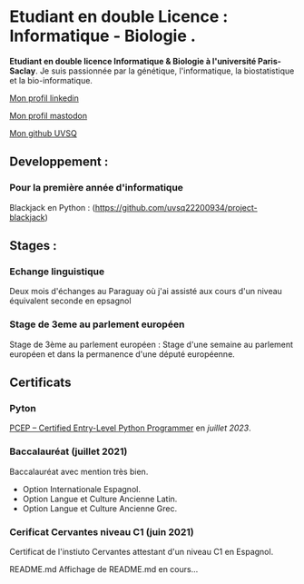 # Etudiant en double Licence : Informatique - Biologie .

**Etudiant en double licence Informatique & Biologie à l'université Paris-Saclay**. Je suis passionnée par la génétique, l'informatique, la biostatistique et la bio-informatique. 

[Mon profil linkedin](https://www.linkedin.com/in/joseph-arias-887205286) 

[Mon profil mastodon](https://mastodon.social/@joseph_arias) 

[Mon github UVSQ](https://github.com/uvsq22200738)

## Developpement :

### Pour la première année d'informatique 

Blackjack en Python : (https://github.com/uvsq22200934/project-blackjack) 

## Stages :

### Echange linguistique

Deux mois d'échanges au Paraguay où j'ai assisté aux cours d'un niveau équivalent seconde en epsagnol

### Stage de 3eme au parlement européen 

Stage de 3ème au parlement européen : Stage d'une semaine au parlement européen et dans la permanence d'une député européenne.

## Certificats 

### Pyton 

[PCEP – Certified Entry-Level Python Programmer](https://verify.openedg.org/?id=vJ6a.GqQb.LFqa) en *juillet 2023*. 

### Baccalauréat (juillet 2021)

Baccalauréat avec mention très bien.
- Option Internationale Espagnol.
- Option Langue et Culture Ancienne Latin.
- Option Langue et Culture Ancienne Grec.

### Cerificat Cervantes niveau C1 (juin 2021)

Certificat de l'instiuto Cervantes attestant d'un niveau C1 en Espagnol.

README.md
Affichage de README.md en cours...
